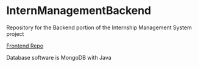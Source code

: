 # InternManagementBackend
Repository for the Backend portion of the Internship Management System project

[Frontend Repo](https://github.com/cameronkc/intern-management)

Database software is MongoDB with Java
